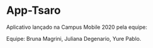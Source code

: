 # App-Tsaro
Aplicativo lançado na Campus Mobile 2020 pela equipe:

Equipe: Bruna Magrini, Juliana Degenario, Yure Pablo.
